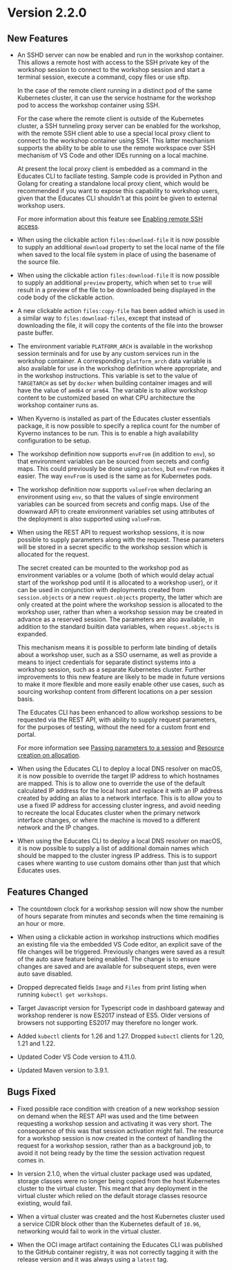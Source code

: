 Version 2.2.0
=============

New Features
------------

* An SSHD server can now be enabled and run in the workshop container. This
  allows a remote host with access to the SSH private key of the workshop
  session to connect to the workshop session and start a terminal session,
  execute a command, copy files or use sftp.

  In the case of the remote client running in a distinct pod of the same
  Kubernetes cluster, it can use the service hostname for the workshop pod to
  access the workshop container using SSH.
  
  For the case where the remote client is outside of the Kubernetes cluster, a
  SSH tunneling proxy server can be enabled for the workshop, with the remote
  SSH client able to use a special local proxy client to connect to the workshop
  container using SSH. This latter mechanism supports the ability to be able to
  use the remote workspace over SSH mechanism of VS Code and other IDEs running
  on a local machine.

  At present the local proxy client is embedded as a command in the Educates CLI
  to faciliate testing. Sample code is provided in Python and Golang for
  creating a standalone local proxy client, which would be recommended if you
  want to expose this capability to workshop users, given that the Educates CLI
  shouldn't at this point be given to external workshop users.

  For more information about this feature see [Enabling remote SSH access](enabling-remote-ssh-access).

* When using the clickable action ``files:download-file`` it is now possible
  to supply an additional ``download`` property to set the local name of the
  file when saved to the local file system in place of using the basename of the
  source file.

* When using the clickable action ``files:download-file`` it is now possible to
  supply an additional ``preview`` property, which when set to ``true`` will
  result in a preview of the file to be downloaded being displayed in the code
  body of the clickable action.

* A new clickable action ``files:copy-file`` has been added which is used in a
  similar way to ``files:download-files``, except that instead of downloading
  the file, it will copy the contents of the file into the browser paste buffer.

* The environment variable ``PLATFORM_ARCH`` is available in the workshop
  session terminals and for use by any custom services run in the workshop
  container. A corresponding ``platform_arch`` data variable is also available
  for use in the workshop definition where appropriate, and in the workshop
  instructions. This variable is set to the value of ``TARGETARCH`` as set by
  ``docker`` when building container images and will have the value of ``amd64``
  or ``arm64``. The variable is to allow workshop content to be customized based
  on what CPU architecture the workshop container runs as.

* When Kyverno is installed as part of the Educates cluster essentials package,
  it is now possible to specify a replica count for the number of Kyverno
  instances to be run. This is to enable a high availability configuration to be
  setup.

* The workshop definition now supports ``envFrom`` (in addition to ``env``), so
  that environment variables can be sourced from secrets and config maps. This
  could previously be done using ``patches``, but ``envFrom`` makes it easier.
  The way ``envFrom`` is used is the same as for Kubernetes pods.

* The workshop definition now supports ``valueFrom`` when declaring an
  environment using ``env``, so that the values of single environment variables
  can be sourced from secrets and config maps. Use of the downward API to create
  environment variables set using attributes of the deployment is also supported
  using ``valueFrom``.

* When using the REST API to request workshop sessions, it is now possible to
  supply parameters along with the request. These parameters will be stored in a
  secret specific to the workshop session which is allocated for the request.

  The secret created can be mounted to the workshop pod as environment variables
  or a volume (both of which would delay actual start of the workshop pod until
  it is allocated to a workshop user), or it can be used in conjunction with
  deployments created from ``session.objects`` or a new ``request.objects``
  property, the latter which are only created at the point where the workshop
  session is allocated to the workshop user, rather than when a workshop session
  may be created in advance as a reserved session. The parameters are also
  available, in addition to the standard builtin data variables, when
  ``request.objects`` is expanded.

  This mechanism means it is possible to perform late binding of details about a
  workshop user, such as a SSO username, as well as provide a means to inject
  credentials for separate distinct systems into a workshop session, such as a
  separate Kubernetes cluster. Further improvements to this new feature are
  likely to be made in future versions to make it more flexible and more easily
  enable other use cases, such as sourcing workshop content from different
  locations on a per session basis.

  The Educates CLI has been enhanced to allow workshop sessions to be requested
  via the REST API, with ability to supply request parameters, for the purposes
  of testing, without the need for a custom front end portal.

  For more information see [Passing parameters to a session](passing-parameters-to-a-session)
  and [Resource creation on allocation](resource-creation-on-allocation).

* When using the Educates CLI to deploy a local DNS resolver on macOS, it is now
  possible to override the target IP address to which hostnames are mapped. This
  is to allow one to override the use of the default calculated IP address for
  the local host and replace it with an IP address created by adding an alias
  to a network interface. This is to allow you to use a fixed IP address for
  accessing cluster ingress, and avoid needing to recreate the local Educates
  cluster when the primary network interface changes, or where the machine is
  moved to a different network and the IP changes.

* When using the Educates CLI to deploy a local DNS resolver on macOS, it is now
  possible to supply a list of additional domain names which should be mapped to
  the cluster ingress IP address. This is to support cases where wanting to use
  custom domains other than just that which Educates uses.

Features Changed
----------------

* The countdown clock for a workshop session will now show the number of hours
  separate from minutes and seconds when the time remaining is an hour or more.

* When using a clickable action in workshop instructions which modifies an
  existing file via the embedded VS Code editor, an explicit save of the file
  changes will be triggered. Previously changes were saved as a result of the
  auto save feature being enabled. The change is to ensure changes are saved
  and are available for subsequent steps, even were auto save disabled.

* Dropped deprecated fields ``Image`` and ``Files`` from print listing when
  running ``kubectl get workshops``.

* Target Javascript version for Typescript code in dashboard gateway and
  workshop renderer is now ES2017 instead of ES5. Older versions of browsers
  not supporting ES2017 may therefore no longer work.

* Added ``kubectl`` clients for 1.26 and 1.27. Dropped ``kubectl`` clients for
  1.20, 1.21 and 1.22.

* Updated Coder VS Code version to 4.11.0.

* Updated Maven version to 3.9.1.

Bugs Fixed
----------

* Fixed possible race condition with creation of a new workshop session on
  demand when the REST API was used and the time between requesting a workshop
  session and activating it was very short. The consequence of this was that
  session activation might fail. The resource for a workshop session is now
  created in the context of handling the request for a workshop session, rather
  than as a background job, to avoid it not being ready by the time the session
  activation request comes in.

* In version 2.1.0, when the virtual cluster package used was updated, storage
  classes were no longer being copied from the host Kubernetes cluster to the
  virtual cluster. This meant that any deployment in the virtual cluster which
  relied on the default storage classes resource existing, would fail.

* When a virtual cluster was created and the host Kubernetes cluster used a
  service CIDR block other than the Kubernetes default of ``10.96``, networking
  would fail to work in the virtual cluster.

* When the OCI image artifact containing the Educates CLI was published to the
  GitHub container registry, it was not correctly tagging it with the release
  version and it was always using a ``latest`` tag.
